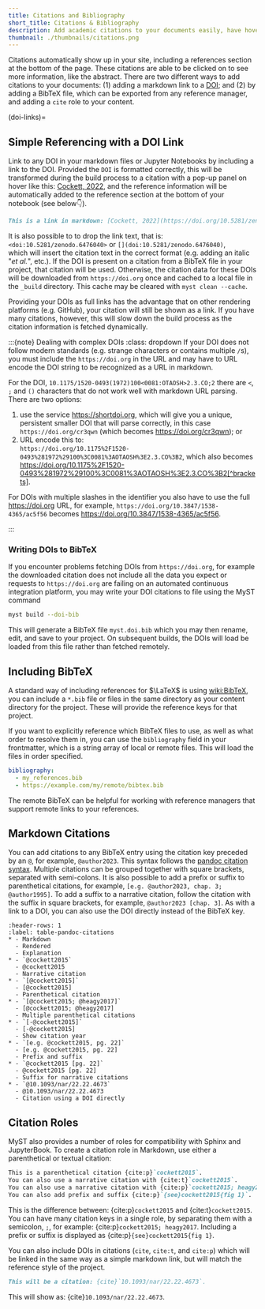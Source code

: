 ```yaml
---
title: Citations and Bibliography
short_title: Citations & Bibliography
description: Add academic citations to your documents easily, have hover-references and an automatically created bibliography.
thumbnail: ./thumbnails/citations.png
---
```


Citations automatically show up in your site, including a references section at the bottom of the page. These citations are able to be clicked on to see more information, like the abstract. There are two different ways to add citations to your documents: (1) adding a markdown link to a [DOI](wiki:Digital_object_identifier); and (2) by adding a BibTeX file, which can be exported from any reference manager, and adding a `cite` role to your content.

(doi-links)=

## Simple Referencing with a DOI Link

Link to any DOI in your markdown files or Jupyter Notebooks by including a link to the DOI. Provided the `DOI` is formatted correctly, this will be transformed during the build process to a citation with a pop-up panel on hover like this: [Cockett, 2022](https://doi.org/10.5281/zenodo.6476040), and the reference information will be automatically added to the reference section at the bottom of your notebook (see below👇).

```md
This is a link in markdown: [Cockett, 2022](https://doi.org/10.5281/zenodo.6476040).
```

It is also possible to to drop the link text, that is:\
`<doi:10.5281/zenodo.6476040>` or `[](doi:10.5281/zenodo.6476040)`,\
which will insert the citation text in the correct format (e.g. adding an italic "_et al._", etc.). If the DOI is present on a citation from a BibTeX file in your project, that citation will be used. Otherwise, the citation data for these DOIs will be downloaded from `https://doi.org` once and cached to a local file in the `_build` directory. This cache may be cleared with `myst clean --cache`.

Providing your DOIs as full links has the advantage that on other rendering platforms (e.g. GitHub), your citation will still be shown as a link. If you have many citations, however, this will slow down the build process as the citation information is fetched dynamically.

:::{note} Dealing with complex DOIs
:class: dropdown
If your DOI does not follow modern standards (e.g. strange characters or contains multiple `/`s), you must include the `https://doi.org` in the URL and may have to URL encode the DOI string to be recognized as a URL in markdown.

For the DOI, `10.1175/1520-0493(1972)100<0081:OTAOSH>2.3.CO;2` there are `<`, `;` and `()` characters that do not work well with markdown URL parsing. There are two options:

1. use the service https://shortdoi.org, which will give you a unique, persistent smaller DOI that will parse correctly, in this case `https://doi.org/cr3qwn` (which becomes https://doi.org/cr3qwn); or
2. URL encode this to: \
   `https://doi.org/10.1175%2F1520-0493%281972%29100%3C0081%3AOTAOSH%3E2.3.CO%3B2`, which also becomes https://doi.org/10.1175%2F1520-0493%281972%29100%3C0081%3AOTAOSH%3E2.3.CO%3B2[^brackets].

[^brackets]: In this case we can also optionally encode the brackets as `%28` and `%29`. There aren't too many of these in the wild, so hopefully it isn't too bad!!

For DOIs with multiple slashes in the identifier you also have to use the full https://doi.org URL, for example, `https://doi.org/10.3847/1538-4365/ac5f56` becomes <https://doi.org/10.3847/1538-4365/ac5f56>.

:::

### Writing DOIs to BibTeX

If you encounter problems fetching DOIs from `https://doi.org`, for example the downloaded citation does not include all the data you expect or requests to `https://doi.org` are failing on an automated continuous integration platform, you may write your DOI citations to file using the MyST command

```bash
myst build --doi-bib
```

This will generate a BibTeX file `myst.doi.bib` which you may then rename, edit, and save to your project. On subsequent builds, the DOIs will load be loaded from this file rather than fetched remotely.

## Including BibTeX

A standard way of including references for $\LaTeX$ is using <wiki:BibTeX>, you can include a `*.bib` file or files in the same directory as your content directory for the project. These will provide the reference keys for that project.

If you want to explicitly reference which BibTeX files to use, as well as what order to resolve them in, you can use the `bibliography` field in your frontmatter, which is a string array of local or remote files. This will load the files in order specified.

```yaml
bibliography:
  - my_references.bib
  - https://example.com/my/remote/bibtex.bib
```

The remote BibTeX can be helpful for working with reference managers that support remote links to your references.

## Markdown Citations

You can add citations to any BibTeX entry using the citation key preceded by an `@`, for example, `@author2023`.
This syntax follows the [pandoc citation syntax](https://pandoc.org/MANUAL.html#citation-syntax). Multiple citations can be grouped together with square brackets, separated with semi-colons. It is also possible to add a prefix or suffix to parenthetical citations, for example, `[e.g. @author2023, chap. 3; @author1995]`. To add a suffix to a narrative citation, follow the citation with the suffix in square brackets, for example, `@author2023 [chap. 3]`. As with a link to a DOI, you can also use the DOI directly instead of the BibTeX key.

```{list-table} Examples of Markdown citations
:header-rows: 1
:label: table-pandoc-citations
* - Markdown
  - Rendered
  - Explanation
* - `@cockett2015`
  - @cockett2015
  - Narrative citation
* - `[@cockett2015]`
  - [@cockett2015]
  - Parenthetical citation
* - `[@cockett2015; @heagy2017]`
  - [@cockett2015; @heagy2017]
  - Multiple parenthetical citations
* - `[-@cockett2015]`
  - [-@cockett2015]
  - Show citation year
* - `[e.g. @cockett2015, pg. 22]`
  - [e.g. @cockett2015, pg. 22]
  - Prefix and suffix
* - `@cockett2015 [pg. 22]`
  - @cockett2015 [pg. 22]
  - Suffix for narrative citations
* - `@10.1093/nar/22.22.4673`
  - @10.1093/nar/22.22.4673
  - Citation using a DOI directly
```

## Citation Roles

MyST also provides a number of roles for compatibility with Sphinx and JupyterBook. To create a citation role in Markdown, use either a parenthetical or textual citation:

```md
This is a parenthetical citation {cite:p}`cockett2015`.
You can also use a narrative citation with {cite:t}`cockett2015`.
You can also use a narrative citation with {cite:p}`cockett2015; heagy2017`.
You can also add prefix and suffix {cite:p}`{see}cockett2015{fig 1}`.
```

This is the difference between: {cite:p}`cockett2015` and {cite:t}`cockett2015`. You can have many citation keys in a single role, by separating them with a semicolon, `;`, for example: {cite:p}`cockett2015; heagy2017`.
Including a prefix or suffix is displayed as {cite:p}`{see}cockett2015{fig 1}`.

You can also include DOIs in citations (`cite`, `cite:t`, and `cite:p`) which will be linked in the same way as a simple markdown link, but will match the reference style of the project.

```md
This will be a citation: {cite}`10.1093/nar/22.22.4673`.
```

This will show as: {cite}`10.1093/nar/22.22.4673`.
